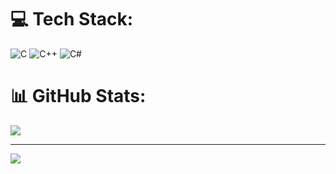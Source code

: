 # 💻 Tech Stack:
![C](https://img.shields.io/badge/c-%2300599C.svg?style=for-the-badge&logo=c&logoColor=white) ![C++](https://img.shields.io/badge/c++-%2300599C.svg?style=for-the-badge&logo=c%2B%2B&logoColor=white) ![C#](https://img.shields.io/badge/c%23-%23239120.svg?style=for-the-badge&logo=csharp&logoColor=white)

# 📊 GitHub Stats:
![](https://github-readme-stats.vercel.app/api/top-langs/?username=j32-benz&theme=dark&hide_border=false&include_all_commits=false&count_private=false&layout=compact)

---
[![](https://visitcount.itsvg.in/api?id=j32-benz&icon=5&color=12)](https://visitcount.itsvg.in)

<!-- Proudly created with GPRM ( https://gprm.itsvg.in ) -->

